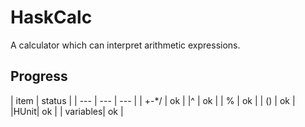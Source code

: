 HaskCalc
=====
A calculator which can interpret arithmetic expressions.

## Progress

| item | status |
| --- | --- | --- |
| +-*/ | ok |
|^ | ok |
| % | ok |
| () | ok |
|HUnit| ok |
| variables| ok |


